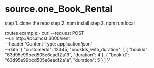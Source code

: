 # source.one_Book_Rental

step 1. clone the repo 
step 2. npm install
step 3. npm run local

routes example:- curl --request POST \
  --url http://localhost:3000/rent \
  --header 'Content-Type: application/json' \
  --data '{
	"customerId": 12345,
	"bookIds_with_duration": [
		{
			"bookId": "63d95e99bcd505e6eadf2a19",
			"duration": 4
		},
		{
			"bookId": "63d95e99bcd505e6eadf2a1a",
			"duration": 5
		}
	]
}'
